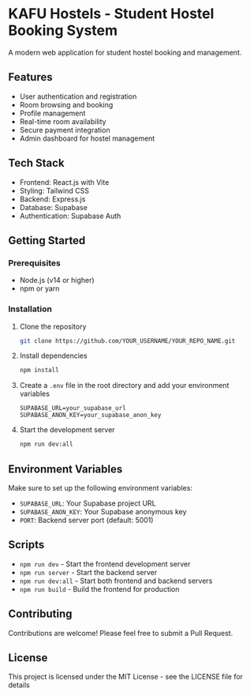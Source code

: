 # KAFU Hostels - Student Hostel Booking System

A modern web application for student hostel booking and management.

## Features

- User authentication and registration
- Room browsing and booking
- Profile management
- Real-time room availability
- Secure payment integration
- Admin dashboard for hostel management

## Tech Stack

- Frontend: React.js with Vite
- Styling: Tailwind CSS
- Backend: Express.js
- Database: Supabase
- Authentication: Supabase Auth

## Getting Started

### Prerequisites

- Node.js (v14 or higher)
- npm or yarn

### Installation

1. Clone the repository
   ```bash
   git clone https://github.com/YOUR_USERNAME/YOUR_REPO_NAME.git
   ```

2. Install dependencies
   ```bash
   npm install
   ```

3. Create a `.env` file in the root directory and add your environment variables
   ```env
   SUPABASE_URL=your_supabase_url
   SUPABASE_ANON_KEY=your_supabase_anon_key
   ```

4. Start the development server
   ```bash
   npm run dev:all
   ```

## Environment Variables

Make sure to set up the following environment variables:

- `SUPABASE_URL`: Your Supabase project URL
- `SUPABASE_ANON_KEY`: Your Supabase anonymous key
- `PORT`: Backend server port (default: 5001)

## Scripts

- `npm run dev` - Start the frontend development server
- `npm run server` - Start the backend server
- `npm run dev:all` - Start both frontend and backend servers
- `npm run build` - Build the frontend for production

## Contributing

Contributions are welcome! Please feel free to submit a Pull Request.

## License

This project is licensed under the MIT License - see the LICENSE file for details